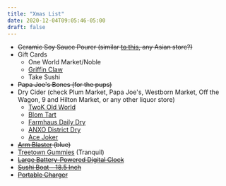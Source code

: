 ```yaml
---
title: "Xmas List"
date: 2020-12-04T09:05:46-05:00
draft: false
---
```


* ~~Ceramic Soy Sauce Pourer (similar [to this](https://www.amazon.com/dp/B0848K63ZK/ref=twister_B0848V8Z4Z?_encoding=UTF8&psc=1), any Asian store?)~~
* Gift Cards
    * One World Market/Noble
    * [Griffin Claw](http://shop.griffinclawbrewingcompany.com/gift-certificates/)
    * Take Sushi
* ~~Papa Joe's Bones (for the pups)~~
* Dry Cider (check Plum Market, Papa Joe's, Westborn Market, Off the Wagon,
9 and Hilton Market, or any other liquor store)
    * [TwoK Old World](https://www.google.com/imgres?imgurl=http://www.twokfarms.com/wp-content/uploads/2019/09/oldworld1.png&imgrefurl=http://www.twokfarms.com/old-world/&tbnid=94OmeJ4ee7K1VM&vet=1&docid=DOE_lQFYJX8WUM&w=400&h=600&source=sh/x/im)
    * [Blom Tart](https://www.google.com/imgres?imgurl=https://untappd.akamaized.net/photos/2020_08_21/984f415368b20febd1e11634e8f946bc_640x640.jpg&imgrefurl=https://untappd.com/b/blom-meadworks-tart-cider/3011238&tbnid=Plm7ZC2NyDJhgM&vet=1&docid=pxgAFHPeH-LKMM&w=640&h=640&source=sh/x/im)
    * [Farmhaus Daily Dry](https://www.google.com/imgres?imgurl=http://storage.googleapis.com/cdn.vinoshipper.com/wine/22628/d57db0b5-b6b3-406b-8720-d072db273d57.png&imgrefurl=https://shopciders.com/farmhaus_cider_co/trocken_dry_-_4_cans_20,079&tbnid=d2hEolj_DHhmTM&vet=1&docid=Zp3HBpXhyAT9fM&w=385&h=600&itg=1&source=sh/x/im)
    * [ANXO District Dry](https://www.google.com/imgres?imgurl=https://dydza6t6xitx6.cloudfront.net/ci-anxo-district-dry-7c1340e34ae780fb.jpeg&imgrefurl=https://drizly.com/cider/anxo-district-dry/p94047&tbnid=P_3FN5FxHNl2YM&vet=1&docid=xx7ykHxV6NGgCM&w=400&h=600&source=sh/x/im)
    * [Ace Joker](https://www.google.com/imgres?imgurl=https://cdn.shopify.com/s/files/1/0227/0581/products/Ace-Cider-Joker-Dry-Hard-Cider-12OZ-CAN_620x.jpg?v%3D1595310908&imgrefurl=https://craftshack.com/products/ace-cider-joker-dry-hard-cider&tbnid=1WF_igS_iZYmwM&vet=1&docid=WY4R0k61Oec-DM&w=480&h=480&source=sh/x/im)
* ~~[Arm Blaster](https://www.amazon.com/RIMSports-Blaster-Isolator-Bodybuilders-Weightlifters/dp/B075GCGTDT?th=1&psc=1) (blue)~~
* [Treetown Gummies](https://weedmaps.com/brands/treetown/products/treetown-tranquil-dragonfruit-gummies-1-thc-2-cbd?filter%5BbadgedOnly%5D=true&origin=brand) (Tranquil)
* ~~[Large Battery-Powered Digital Clock](https://www.amazon.com/Marathon-Atomic-Self-Setting-Self-Adjusting-timezones/dp/B07C248LQW/ref=mp_s_a_1_5?dchild=1&keywords=battery+operated+digital+wall+clock&qid=1606514572&sr=8-5)~~
* ~~[Sushi Boat - 18.5 Inch](https://www.amazon.com/JapanBargain-S-4120-Japanese-Yellow-Sushi/dp/B0042IU1A0/ref=sr_1_11?dchild=1&keywords=sushi%2Bboat&qid=1606533065&s=home-garden&sr=1-11&th=1)~~
* ~~[Portable Charger](https://www.amazon.com/Luxtude-GlobalTraveler-Certified-Lightning-Compatible/dp/B0797PXV6C/ref=psdc_2407761011_t4_B07WSXPXDB)~~
